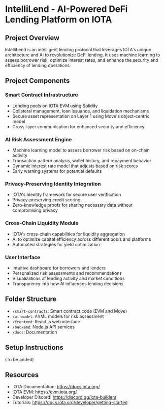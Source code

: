 # IntelliLend - AI-Powered DeFi Lending Platform on IOTA

## Project Overview
IntelliLend is an intelligent lending protocol that leverages IOTA's unique architecture and AI to revolutionize DeFi lending. It uses machine learning to assess borrower risk, optimize interest rates, and enhance the security and efficiency of lending operations.

## Project Components

### Smart Contract Infrastructure
- Lending pools on IOTA EVM using Solidity
- Collateral management, loan issuance, and liquidation mechanisms
- Secure asset representation on Layer 1 using Move's object-centric model
- Cross-layer communication for enhanced security and efficiency

### AI Risk Assessment Engine
- Machine learning model to assess borrower risk based on on-chain activity
- Transaction pattern analysis, wallet history, and repayment behavior
- Dynamic interest rate model that adjusts based on risk scores
- Early warning systems for potential defaults

### Privacy-Preserving Identity Integration
- IOTA's identity framework for secure user verification
- Privacy-preserving credit scoring
- Zero-knowledge proofs for sharing necessary data without compromising privacy

### Cross-Chain Liquidity Module
- IOTA's cross-chain capabilities for liquidity aggregation
- AI to optimize capital efficiency across different pools and platforms
- Automated strategies for yield optimization

### User Interface
- Intuitive dashboard for borrowers and lenders
- Personalized risk assessments and recommendations
- Visualizations of lending activity and market conditions
- Transparency into how AI influences lending decisions

## Folder Structure
- `/smart-contracts`: Smart contract code (EVM and Move)
- `/ai-model`: AI/ML models for risk assessment
- `/frontend`: React.js web interface
- `/backend`: Node.js API services
- `/docs`: Documentation

## Setup Instructions
(To be added)

## Resources
- IOTA Documentation: https://docs.iota.org/
- IOTA EVM: https://evm.iota.org/
- Developer Discord: https://discord.gg/iota-builders
- Tutorials: https://docs.iota.org/developer/getting-started
